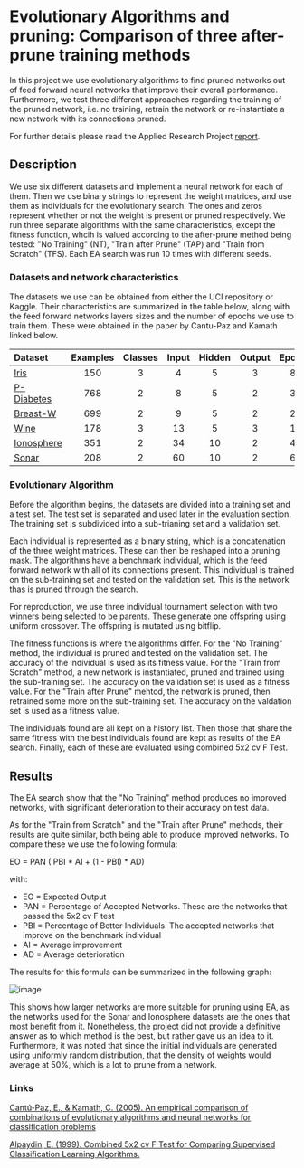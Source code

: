 # Evolutionary Algorithms and pruning: Comparison of three after-prune training methods

In this project we use evolutionary algorithms to find pruned networks out of feed forward neural networks that improve their overall performance. Furthermore, we test three different approaches regarding the training of the pruned network, i.e. no training, retrain the network or re-instantiate a new network with its connections pruned.

For further details please read the Applied Research Project [report](<https://github.com/martingorosito/EA_Pruning_After_Prune_Training/blob/main/ARP%20Report/Gorosito%2C%20Martin%20(26567)%20ARP.pdf>).

## Description

We use six different datasets and implement a neural network for each of them. Then we use binary strings to represent the weight matrices, and use them as individuals for the evolutionary search. The ones and zeros represent whether or not the weight is present or pruned respectively. We run three separate algorithms with the same characteristics, except the fitness function, whcih is valued according to the after-prune method being tested: "No Training" (NT), "Train after Prune" (TAP) and "Train from Scratch" (TFS). Each EA search was run 10 times with different seeds.

### Datasets and network characteristics

The datasets we use can be obtained from either the UCI repository or Kaggle. Their characteristics are summarized in the table below, along with the feed forward networks layers sizes and the number of epochs we use to train them. These were obtained in the paper by Cantu-Paz and Kamath linked below. 

|Dataset|Examples|Classes|Input|Hidden|Output|Epochs|
|:--|:--:|:--:|:--:|:--:|:--:|:--:|
|[Iris](<https://archive.ics.uci.edu/ml/datasets/iris>)|150|3|4|5|3|80|
|[P-Diabetes](<https://www.kaggle.com/uciml/pima-indians-diabetes-database>)|768|2|8|5|2|30|
|[Breast-W](<https://archive.ics.uci.edu/ml/datasets/breast+cancer+wisconsin+%28original%29>)|699|2|9|5|2|20|
|[Wine](<https://archive.ics.uci.edu/ml/datasets/wine>)|178|3|13|5|3|15|
|[Ionosphere](<https://archive.ics.uci.edu/ml/datasets/ionosphere>)|351|2|34|10|2|40|
|[Sonar](<http://archive.ics.uci.edu/ml/datasets/connectionist+bench+(sonar,+mines+vs.+rocks)>)|208|2|60|10|2|60|

### Evolutionary Algorithm
Before the algorithm begins, the datasets are divided into a training set and a test set. The test set is separated and used later in the evaluation section. The training set is subdivided into a sub-trianing set and a validation set. 

Each individual is represented as a binary string, which is a concatenation of the three weight matrices. These can then be reshaped into a pruning mask.
The algorithms have a benchmark individual, which is the feed forward network with all of its connections present. This individual is trained on the sub-training set and tested on the validation set. This is the network thas is pruned through the search. 

For reproduction, we use three individual tournament selection with two winners being selected to be parents. These generate one offspring using uniform crossover. The offspring is mutated using bitflip.

The fitness functions is where the algorithms differ. For the "No Training" method, the individual is pruned and tested on the validation set. The accuracy of the individual is used as its fitness value. 
For the "Train from Scratch" method, a new network is instantiated, pruned and trained using the sub-training set. The accuracy on the validation set is used as a fitness value. 
For the "Train after Prune" mehtod, the network is pruned, then retrained some more on the sub-training set. The accuracy on the valdation set is used as a fitness value. 

The individuals found are all kept on a history list. Then those that share the same fitness with the best individuals found are kept as results of the EA search. Finally, each of these are evaluated using combined 5x2 cv F Test. 

## Results
The EA search show that the "No Training" method produces no improved networks, with significant deterioration to their accuracy on test data. 

As for the "Train from Scratch" and the "Train after Prune" methods, their results are quite similar, both being able to produce improved networks. To compare these we use the following formula:

EO = PAN ( PBI * AI + (1 - PBI) * AD)

with:
- EO = Expected Output
- PAN = Percentage of Accepted Networks. These are the networks that passed the 5x2 cv F test
- PBI = Percentage of Better Individuals. The accepted networks that improve on the benchmark individual
- AI = Average improvement
- AD = Average deterioration

The results for this formula can be summarized in the following graph:

![image](https://user-images.githubusercontent.com/29287072/158018131-271f9386-f72f-4b08-977a-7094d359e684.png)

This shows how larger networks are more suitable for pruning using EA, as the networks used for the Sonar and Ionosphere datasets are the ones that most benefit from it. Nonetheless, the project did not provide a definitive answer as to which method is the best, but rather gave us an idea to it. Furthermore, it was noted that since the initial individuals are generated using uniformly random distribution, that the density of weights would average at 50%, which is a lot to prune from a network. 

### Links
[Cantú-Paz, E., & Kamath, C. (2005). An empirical comparison of combinations of evolutionary algorithms and neural networks for classification problems](<https://ieeexplore.ieee.org/document/1510768>)

[Alpaydin, E. (1999). Combined 5x2 cv F Test for Comparing Supervised Classification Learning Algorithms.](<https://direct.mit.edu/neco/article-abstract/11/8/1885/6310/Combined-5-2-cv-F-Test-for-Comparing-Supervised?redirectedFrom=fulltext>)

